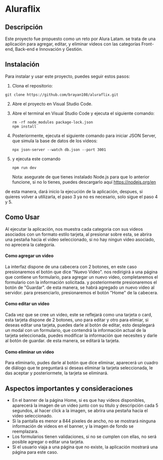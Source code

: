 # Aluraflix






## Descripción
Este proyecto fue propuesto como un reto por Alura Latam. se trata de una aplicación para agregar, editar, y eliminar videos con las categorías Front-end, Back-end e Innovación y Gestión.


## Instalación
Para instalar y usar este proyecto, puedes seguir estos pasos:

 1. Clona el repositorio:
    
   ```
   git clone https://github.com/brayan108/aluraflix.git
   ```
2. Abre el proyecto en Visual Studio Code.
3. Abre el terminal en Visual Studio Code y ejecuta el siguiente comando:
   
   ```
   rm -rf node_modules package-lock.json
   npm install
   ```
4. Posteriormente, ejecuta el siguiente comando para iniciar JSON Server, que simula la base de datos de los videos:
   
   ```
   npx json-server --watch db.json --port 3001
   ```
5. y ejecuta este comando
 
   ```
   npm run dev
   ```
   Nota: asegurate de que tienes instalado Node.js para que lo anterior funcione, si no lo tienes, puedes descargarlo aquí https://nodejs.org/en

de esta manera, dará inicio la ejecución de la aplicación, despues, si quieres volver a utilizarla, el paso 3 ya no es necesario, solo sigue el paso 4 y 5.

## Como Usar
Al ejecutar la aplicación, nos muestra cada categoria con sus videos asociados con un formato estilo tarjeta, al presionar sobre esta, se abrira una pestaña hacia el video seleccionado, si no hay ningun video asociado, no aprecera la categoría.

#### Como agregar un video
La interfaz dispone de una cabecera con 2 botones, en este caso presionaremos el botón que dice "Nuevo Video". nos redirigirá a una página que contiene un formulario, 
para agregar un nuevo video, completaremos el formulario con la información solicitada. y posteriormente presionaremos el botón de "Guardar". 
de esta manera, se habrá agregado un nuevo video al servidor. para presenciarlo, presionaremos el botón "Home" de la cabecera. 


#### Como editar un video
Cada vez que se cree un video, este se reflejará como una tarjeta o card, esta tarjeta dispone de 2 botones, uno para editar y otro para elimiar, si deseas editar una tarjeta, puedes darle
al botón de editar, esto desplegará un modal con un formulario, que contendrá la información actual de la tarjeta seleccionada, puedes modificar la información que necesites y darle al botón de guardar.
de esta manera, se editará la tarjeta.


#### Como eliminar un video
Para eliminarlo, pudes darle al botón que dice eliminar, aparecerá un cuadro de diálogo que te preguntará si deseas eliminar la tarjeta seleccionada, le das aceptar y posteriormete, la tarjeta se eliminará.


## Aspectos importantes y consideraciones
 - En el banner de la página Home, si es que hay videos disponibles, aparecerá la imagen de un video junto con su titulo y descripción cada 5 segundos, al hacer click a la imagen, se abrira una pestaña hacia el video seleccionado.
 - Si la pantalla es menor a 844 pixeles de ancho, no se mostrará ninguna información de videos en el banner, y la imagen de fondo se reemplazara.
 - Los formularios tienen validaciones, si no se cumplen con ellas, no será posible agregar o editar una tarjeta.
 - Si el usuario viaja a una página que no existe, la aplicación mostrará una página para este caso.
